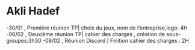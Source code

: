 ﻿# Akli Hadef

-30/01 , Première réunion TP| choix du jeux, nom de l’entreprise,logo: 4H 
-06/02 , Deuxième réunion TP| cahier des charges , création de sous-groupes:3h30
-08/02 , Réunion Discord | Finition cahier des charges : 2H

